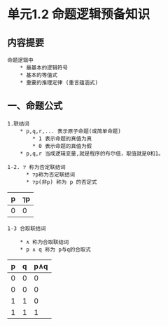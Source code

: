 # 单元1.2 命题逻辑预备知识


## 内容提要
    
    命题逻辑中
        * 最基本的逻辑符号
        * 基本的等值式
        * 重要的推理定律 (重言蕴涵式)

## 一、命题公式

    1.联结词
        * p,q,r,... 表示原子命题(或简单命题)
            * 1 表示命题的真值为真
            * 0 表示命题的真值为假
        * p,q,r 当成逻辑变量,就是程序的布尔值，取值就是0和1。
      
    1-2. ⁊ 称为否定联结词
          * ⁊p称为否定联结词
          * ⁊p(非p) 称为 p 的否定式
          
p   |⁊p
--- |----
0   | 0
    1-3 合取联结词
    
        * ∧ 称为合取联结词
        * p ∧ q 称为 p与q的合取式

p | q|p∧q|  
--|--|---|
0 |0 |0 |
0 |0 |0 |
1 |1 |0 |
1 |1 |1 |



                             
 
          
            
